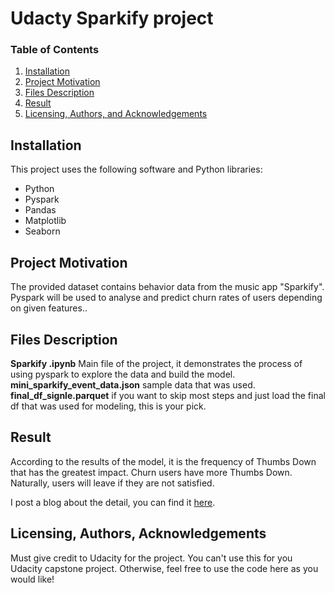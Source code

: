 # Udacty Sparkify project

### Table of Contents

1. [Installation](#installation)
2. [Project Motivation](#motivation)
3. [Files Description](#files)
4. [Result](#Result)
5. [Licensing, Authors, and Acknowledgements](#licensing)

## Installation <a name="installation"></a>

This project uses the following software and Python libraries:

- Python
- Pyspark
- Pandas
- Matplotlib
- Seaborn

## Project Motivation<a name="motivation"></a>

The provided dataset contains behavior data from the music app "Sparkify". Pyspark will be used to analyse and predict churn rates of users depending on given features..

## Files Description<a name="files"></a>

**Sparkify .ipynb** Main file of the project, it demonstrates the process of using pyspark to explore the data and build the model. 
**mini_sparkify_event_data.json** sample data that was used.
**final_df_signle.parquet** if you want to skip most steps and just load the final df that was used for modeling, this is your pick.


## Result

According to the results of the model, it is the frequency of Thumbs Down that has the greatest impact. Churn users have more Thumbs Down. Naturally, users will leave if they are not satisfied.

I post a blog about the detail, you can find it [here](https://medium.com/@fxzero/how-to-predict-user-churn-using-pyspark-fe25f6de1d7a).

## Licensing, Authors, Acknowledgements<a name="licensing"></a>

Must give credit to Udacity for the project. You can't use this for you Udacity capstone project. Otherwise, feel free to use the code here as you would like! 
